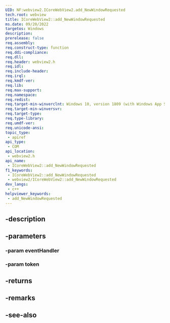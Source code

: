 ```yaml
---
UID: NF:webview2.ICoreWebView2.add_NewWindowRequested
tech.root: webview
title: ICoreWebView2::add_NewWindowRequested
ms.date: 09/20/2022
targetos: Windows
description: 
prerelease: false
req.assembly: 
req.construct-type: function
req.ddi-compliance: 
req.dll: 
req.header: webview2.h
req.idl: 
req.include-header: 
req.irql: 
req.kmdf-ver: 
req.lib: 
req.max-support: 
req.namespace: 
req.redist: 
req.target-min-winverclnt: Windows 10, version 1809 (with Windows App SDK 1.1 or later)
req.target-min-winversvr: 
req.target-type: 
req.type-library: 
req.umdf-ver: 
req.unicode-ansi: 
topic_type:
 - apiref
api_type:
 - COM
api_location:
 - webview2.h
api_name:
 - ICoreWebView2::add_NewWindowRequested
f1_keywords:
 - ICoreWebView2::add_NewWindowRequested
 - webview2/ICoreWebView2::add_NewWindowRequested
dev_langs:
 - c++
helpviewer_keywords:
 - add_NewWindowRequested
---
```


## -description

## -parameters

### -param eventHandler

### -param token

## -returns

## -remarks

## -see-also

